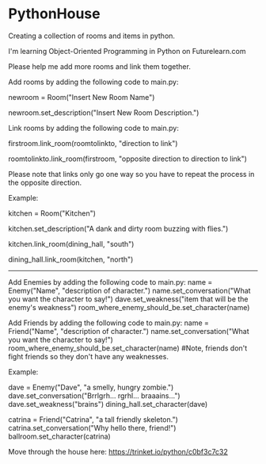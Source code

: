 # PythonHouse
Creating a collection of rooms and items in python.

I'm learning Object-Oriented Programming in Python on Futurelearn.com

Please help me add more rooms and link them together.

Add rooms by adding the following code to main.py:

newroom = Room("Insert New Room Name")

newroom.set_description("Insert New Room Description.")

Link rooms by adding the following code to main.py:

firstroom.link_room(roomtolinkto, "direction to link")

roomtolinkto.link_room(firstroom, "opposite direction to direction to link")

Please note that links only go one way so you have to repeat the process in the opposite direction.

Example:

kitchen = Room("Kitchen")

kitchen.set_description("A dank and dirty room buzzing with flies.")

kitchen.link_room(dining_hall, "south")

dining_hall.link_room(kitchen, "north")

---
Add Enemies by adding the following code to main.py:
name = Enemy("Name", "description of character.")
name.set_conversation("What you want the character to say!")
dave.set_weakness("item that will be the enemy's weakness")
room_where_enemy_should_be.set_character(name)

Add Friends by adding the following code to main.py:
name = Friend("Name", "description of character.")
name.set_conversation("What you want the character to say!")
room_where_enemy_should_be.set_character(name)
#Note, friends don't fight friends so they don't have any weaknesses.

Example:

dave = Enemy("Dave", "a smelly, hungry zombie.")
dave.set_conversation("Brrlgrh... rgrhl... braaains...")
dave.set_weakness("brains")
dining_hall.set_character(dave)

catrina = Friend("Catrina", "a tall friendly skeleton.")
catrina.set_conversation("Why hello there, friend!")
ballroom.set_character(catrina)


Move through the house here: https://trinket.io/python/c0bf3c7c32
